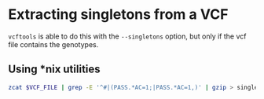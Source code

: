 # Extracting singletons from a VCF

`vcftools` is able to do this with the `--singletons` option, but only if the vcf file contains the genotypes.

## Using *nix utilities
```bash
zcat $VCF_FILE | grep -E '^#|(PASS.*AC=1;|PASS.*AC=1,)' | gzip > singletons.vcf.gz
```
